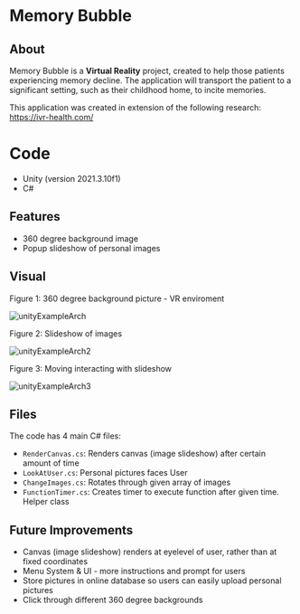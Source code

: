 # Memory Bubble 

## About

Memory Bubble is a **Virtual Reality** project, created to help those patients experiencing memory decline. The application will transport the patient to a significant setting, such as their childhood home, to incite memories.

This application was created in extension of the following research:
https://ivr-health.com/

# Code
- Unity (version 2021.3.10f1)
- C#

## Features
- 360 degree background image
- Popup slideshow of personal images

## Visual

Figure 1: 360 degree background picture - VR enviroment 

![unityExampleArch](https://user-images.githubusercontent.com/40405324/206888134-c9d78f5b-2401-45c7-9cc3-b98c04495bbd.gif)



Figure 2: Slideshow of images

![unityExampleArch2](https://user-images.githubusercontent.com/40405324/206888203-32ae7bc8-418c-4fce-9e4f-2021ec46810b.gif)


Figure 3: Moving interacting with slideshow

![unityExampleArch3](https://user-images.githubusercontent.com/40405324/206888593-d0ca740e-6284-4663-af27-449c8fb71485.gif)




## Files
The code has 4 main C# files: 
- `RenderCanvas.cs`: Renders canvas (image slideshow) after certain amount of time
- `LookAtUser.cs`: Personal pictures faces User
- `ChangeImages.cs`: Rotates through given array of images
- `FunctionTimer.cs`: Creates timer to execute function after given time. Helper class


## Future Improvements
- Canvas (image slideshow) renders at eyelevel of user, rather than at fixed coordinates
- Menu System & UI - more instructions and prompt for users
- Store pictures in online database so users can easily upload personal pictures 
- Click through different 360 degree backgrounds



